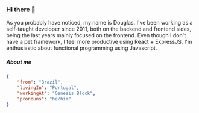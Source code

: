### Hi there 👋

As you probably have noticed, my name is Douglas. I've been working as a self-taught developer since 2011, both on the backend and frontend sides, being the last years mainly focused on the frontend. Even though I don't have a pet framework, I feel more productive using React + ExpressJS. I'm enthusiastic about functional programming using Javascript.

##### About me

```json
{
    "from": "Brazil",
    "livingIn": "Portugal",
    "workingAt": "Genesis Block",
    "pronouns": "he/him"
}
```
